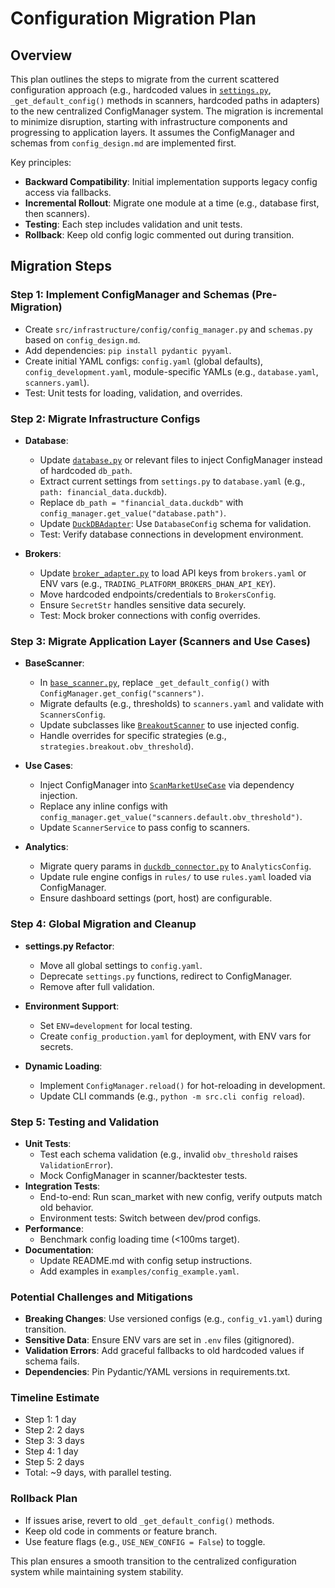 # Configuration Migration Plan

## Overview

This plan outlines the steps to migrate from the current scattered configuration approach (e.g., hardcoded values in [`settings.py`](src/infrastructure/config/settings.py), `_get_default_config()` methods in scanners, hardcoded paths in adapters) to the new centralized ConfigManager system. The migration is incremental to minimize disruption, starting with infrastructure components and progressing to application layers. It assumes the ConfigManager and schemas from `config_design.md` are implemented first.

Key principles:
- **Backward Compatibility**: Initial implementation supports legacy config access via fallbacks.
- **Incremental Rollout**: Migrate one module at a time (e.g., database first, then scanners).
- **Testing**: Each step includes validation and unit tests.
- **Rollback**: Keep old config logic commented out during transition.

## Migration Steps

### Step 1: Implement ConfigManager and Schemas (Pre-Migration)
- Create `src/infrastructure/config/config_manager.py` and `schemas.py` based on `config_design.md`.
- Add dependencies: `pip install pydantic pyyaml`.
- Create initial YAML configs: `config.yaml` (global defaults), `config_development.yaml`, module-specific YAMLs (e.g., `database.yaml`, `scanners.yaml`).
- Test: Unit tests for loading, validation, and overrides.

### Step 2: Migrate Infrastructure Configs
- **Database**:
  - Update [`database.py`](src/infrastructure/core/database.py) or relevant files to inject ConfigManager instead of hardcoded `db_path`.
  - Extract current settings from `settings.py` to `database.yaml` (e.g., `path: financial_data.duckdb`).
  - Replace `db_path = "financial_data.duckdb"` with `config_manager.get_value("database.path")`.
  - Update [`DuckDBAdapter`](src/infrastructure/adapters/duckdb_adapter.py): Use `DatabaseConfig` schema for validation.
  - Test: Verify database connections in development environment.

- **Brokers**:
  - Update [`broker_adapter.py`](src/infrastructure/adapters/broker_adapter.py) to load API keys from `brokers.yaml` or ENV vars (e.g., `TRADING_PLATFORM_BROKERS_DHAN_API_KEY`).
  - Move hardcoded endpoints/credentials to `BrokersConfig`.
  - Ensure `SecretStr` handles sensitive data securely.
  - Test: Mock broker connections with config overrides.

### Step 3: Migrate Application Layer (Scanners and Use Cases)
- **BaseScanner**:
  - In [`base_scanner.py`](src/application/scanners/base_scanner.py), replace `_get_default_config()` with `ConfigManager.get_config("scanners")`.
  - Migrate defaults (e.g., thresholds) to `scanners.yaml` and validate with `ScannersConfig`.
  - Update subclasses like [`BreakoutScanner`](src/application/scanners/strategies/breakout_scanner.py:14) to use injected config.
  - Handle overrides for specific strategies (e.g., `strategies.breakout.obv_threshold`).

- **Use Cases**:
  - Inject ConfigManager into [`ScanMarketUseCase`](src/application/use_cases/scan_market.py:48) via dependency injection.
  - Replace any inline configs with `config_manager.get_value("scanners.default.obv_threshold")`.
  - Update `ScannerService` to pass config to scanners.

- **Analytics**:
  - Migrate query params in [`duckdb_connector.py`](analytics/core/duckdb_connector.py) to `AnalyticsConfig`.
  - Update rule engine configs in `rules/` to use `rules.yaml` loaded via ConfigManager.
  - Ensure dashboard settings (port, host) are configurable.

### Step 4: Global Migration and Cleanup
- **settings.py Refactor**:
  - Move all global settings to `config.yaml`.
  - Deprecate `settings.py` functions, redirect to ConfigManager.
  - Remove after full validation.

- **Environment Support**:
  - Set `ENV=development` for local testing.
  - Create `config_production.yaml` for deployment, with ENV vars for secrets.

- **Dynamic Loading**:
  - Implement `ConfigManager.reload()` for hot-reloading in development.
  - Update CLI commands (e.g., `python -m src.cli config reload`).

### Step 5: Testing and Validation
- **Unit Tests**:
  - Test each schema validation (e.g., invalid `obv_threshold` raises `ValidationError`).
  - Mock ConfigManager in scanner/backtester tests.
- **Integration Tests**:
  - End-to-end: Run scan_market with new config, verify outputs match old behavior.
  - Environment tests: Switch between dev/prod configs.
- **Performance**:
  - Benchmark config loading time (<100ms target).
- **Documentation**:
  - Update README.md with config setup instructions.
  - Add examples in `examples/config_example.yaml`.

### Potential Challenges and Mitigations
- **Breaking Changes**: Use versioned configs (e.g., `config_v1.yaml`) during transition.
- **Sensitive Data**: Ensure ENV vars are set in `.env` files (gitignored).
- **Validation Errors**: Add graceful fallbacks to old hardcoded values if schema fails.
- **Dependencies**: Pin Pydantic/YAML versions in requirements.txt.

### Timeline Estimate
- Step 1: 1 day
- Step 2: 2 days
- Step 3: 3 days
- Step 4: 1 day
- Step 5: 2 days
- Total: ~9 days, with parallel testing.

### Rollback Plan
- If issues arise, revert to old `_get_default_config()` methods.
- Keep old code in comments or feature branch.
- Use feature flags (e.g., `USE_NEW_CONFIG = False`) to toggle.

This plan ensures a smooth transition to the centralized configuration system while maintaining system stability.